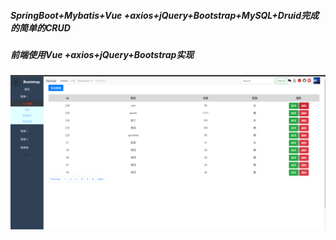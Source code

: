 ##### SpringBoot+Mybatis+Vue +axios+jQuery+Bootstrap+MySQL+Druid完成的简单的CRUD
##### 前端使用Vue +axios+jQuery+Bootstrap实现

![image-20200829174442808](README.assets/image-20200829174442808.png)


